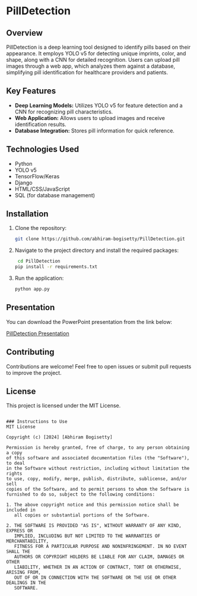 # PillDetection

## Overview
PillDetection is a deep learning tool designed to identify pills based on their appearance. It employs YOLO v5 for detecting unique imprints, color, and shape, along with a CNN for detailed recognition. Users can upload pill images through a web app, which analyzes them against a database, simplifying pill identification for healthcare providers and patients.

## Key Features
- **Deep Learning Models:** Utilizes YOLO v5 for feature detection and a CNN for recognizing pill characteristics.
- **Web Application:** Allows users to upload images and receive identification results.
- **Database Integration:** Stores pill information for quick reference.

## Technologies Used
- Python
- YOLO v5
- TensorFlow/Keras
- Django
- HTML/CSS/JavaScript
- SQL (for database management)

## Installation
1. Clone the repository:
   ```bash
   git clone https://github.com/abhiram-bogisetty/PillDetection.git
2. Navigate to the project directory and install the required packages:
   ```bash
    cd PillDetection
   pip install -r requirements.txt
3. Run the application:
   ```bash
   python app.py
   
## Presentation
You can download the PowerPoint presentation from the link below:

  [PillDetection Presentation](https://github.com/abhiram-bogisetty/PillDetection/raw/main/PillDetection.pptx)


## Contributing
Contributions are welcome! Feel free to open issues or submit pull requests to improve the project.

## License
This project is licensed under the MIT License.
```vbnet

### Instructions to Use
MIT License

Copyright (c) [2024] [Abhiram Bogisetty]

Permission is hereby granted, free of charge, to any person obtaining a copy
of this software and associated documentation files (the "Software"), to deal
in the Software without restriction, including without limitation the rights
to use, copy, modify, merge, publish, distribute, sublicense, and/or sell
copies of the Software, and to permit persons to whom the Software is
furnished to do so, subject to the following conditions:

1. The above copyright notice and this permission notice shall be included in
   all copies or substantial portions of the Software.

2. THE SOFTWARE IS PROVIDED "AS IS", WITHOUT WARRANTY OF ANY KIND, EXPRESS OR
   IMPLIED, INCLUDING BUT NOT LIMITED TO THE WARRANTIES OF MERCHANTABILITY,
   FITNESS FOR A PARTICULAR PURPOSE AND NONINFRINGEMENT. IN NO EVENT SHALL THE
   AUTHORS OR COPYRIGHT HOLDERS BE LIABLE FOR ANY CLAIM, DAMAGES OR OTHER
   LIABILITY, WHETHER IN AN ACTION OF CONTRACT, TORT OR OTHERWISE, ARISING FROM,
   OUT OF OR IN CONNECTION WITH THE SOFTWARE OR THE USE OR OTHER DEALINGS IN THE
   SOFTWARE.
